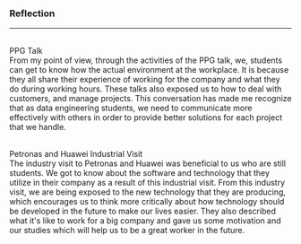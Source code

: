 ### Reflection
_________________________________
<br>
PPG Talk<br>
From my point of view, through the activities of the PPG talk, we, students can get to know how the actual environment at the workplace. It is because they all share their experience of working for the company and what they do during working hours. These talks also exposed us to how to deal with customers, and manage projects. This conversation has made me recognize that as data engineering students, we need to communicate more effectively with others in order to provide better solutions for each project that we handle. <br><br>

Petronas and Huawei Industrial Visit<br>
The industry visit to Petronas and Huawei was beneficial to us who are still students.  We got to know about the software and technology that they utilize in their company as a result of this industrial visit. From this industry visit, we are being exposed to the new technology that they are producing, which encourages us to think more critically about how technology should be developed in the future to make our lives easier. They also described what it's like to work for a big company and gave us some motivation and our studies which will help us to be a great worker in the future. 

